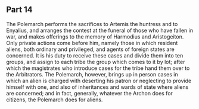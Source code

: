 ## Part 14

The Polemarch performs the sacrifices to Artemis the huntress and to Enyalius, and arranges the contest at the funeral of those who have fallen in war, and makes offerings to the memory of Harmodius and Aristogeiton.
Only private actions come before him, namely those in which resident aliens, both ordinary and privileged, and agents of foreign states are concerned.
It is his duty to receive these cases and divide them into ten groups, and assign to each tribe the group which comes to it by lot; after which the magistrates who introduce cases for the tribe hand them over to the Arbitrators.
The Polemarch, however, brings up in person cases in which an alien is charged with deserting his patron or neglecting to provide himself with one, and also of inheritances and wards of state where aliens are concerned; and in fact, generally, whatever the Archon does for citizens, the Polemarch does for aliens.

